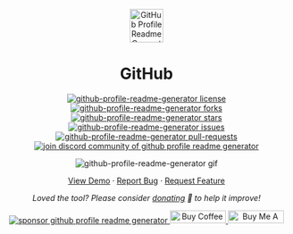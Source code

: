 <p align="center">
  <a href="https://github.com/saizneko46/saizneko46/new/main?filename=README.md&path=%2F&value=-+%F0%9F%91%8B+Hi%2C+I%E2%80%99m+%40saizneko46%0A-+%F0%9F%91%80+I%E2%80%99m+interested+in+...%0A-+%F0%9F%8C%B1+I%E2%80%99m+currently+learning+...%0A-+%F0%9F%92%9E%EF%B8%8F+I%E2%80%99m+looking+to+collaborate+on+...%0A-+%F0%9F%93%AB+How+to+reach+me+...%0A-+%F0%9F%98%84+Pronouns%3A+...%0A-+%E2%9A%A1+Fun+fact%3A+...%0A%0A%3C%21---%0Asaizneko46%2Fsaizneko46+is+a+%E2%9C%A8+special+%E2%9C%A8+repository+because+its+%60README.md%60+%28this+file%29+appears+on+your+GitHub+profile.%0AYou+can+click+the+Preview+link+to+take+a+look+at+your+changes.%0A---%3E%0A">
    <img alt="GitHub Profile Readme Generator" src="./src/images/mdg.png" width="60" />
  </a>
</p>
<h1 align="center">
  GitHub
</h1>

<p align="center">
<a href="https://github.com/rahuldkjain/github-profile-readme-generator/blob/master/LICENSE" target="blank">
<img src="https://img.shields.io/github/license/rahuldkjain/github-profile-readme-generator?style=flat-square" alt="github-profile-readme-generator license" />
</a>
<a href="https://github.com/rahuldkjain/github-profile-readme-generator/fork" target="blank">
<img src="https://img.shields.io/github/forks/rahuldkjain/github-profile-readme-generator?style=flat-square" alt="github-profile-readme-generator forks"/>
</a>
<a href="https://github.com/rahuldkjain/github-profile-readme-generator/stargazers" target="blank">
<img src="https://img.shields.io/github/stars/rahuldkjain/github-profile-readme-generator?style=flat-square" alt="github-profile-readme-generator stars"/>
</a>
<a href="https://github.com/rahuldkjain/github-profile-readme-generator/issues" target="blank">
<img src="https://img.shields.io/github/issues/rahuldkjain/github-profile-readme-generator?style=flat-square" alt="github-profile-readme-generator issues"/>
</a>
<a href="https://github.com/rahuldkjain/github-profile-readme-generator/pulls" target="blank">
<img src="https://img.shields.io/github/issues-pr/rahuldkjain/github-profile-readme-generator?style=flat-square" alt="github-profile-readme-generator pull-requests"/>
</a>
<a href="https://discord.gg/HHMg" target="blank">
<img src="https://img.shields.io/discord/735303195105951764?label=Join%20Community&logo=discord&style=flat-square" alt="join discord community of github profile readme generator"/>
</a>
</p>

<p align="center"><img src="./src/images/github-profile-readme-generator.gif" alt="github-profile-readme-generator gif" /></p>

<p align="center">
    <a href="https://github.com/saizneko46/saizneko46/new/main?filename=README.md&path=%2F&value=-+%F0%9F%91%8B+Hi%2C+I%E2%80%99m+%40saizneko46%0A-+%F0%9F%91%80+I%E2%80%99m+interested+in+...%0A-+%F0%9F%8C%B1+I%E2%80%99m+currently+learning+...%0A-+%F0%9F%92%9E%EF%B8%8F+I%E2%80%99m+looking+to+collaborate+on+...%0A-+%F0%9F%93%AB+How+to+reach+me+...%0A-+%F0%9F%98%84+Pronouns%3A+...%0A-+%E2%9A%A1+Fun+fact%3A+...%0A%0A%3C%21---%0Asaizneko46%2Fsaizneko46+is+a+%E2%9C%A8+special+%E2%9C%A8+repository+because+its+%60README.md%60+%28this+file%29+appears+on+your+GitHub+profile.%0AYou+can+click+the+Preview+link+to+take+a+look+at+your+changes.%0A---%3E%0A" target="blank">View Demo</a>
    ·
    <a href="https://github.com/saizneko46/saizneko46/new/main?filename=README.md&path=%2F&value=-+%F0%9F%91%8B+Hi%2C+I%E2%80%99m+%40saizneko46%0A-+%F0%9F%91%80+I%E2%80%99m+interested+in+...%0A-+%F0%9F%8C%B1+I%E2%80%99m+currently+learning+...%0A-+%F0%9F%92%9E%EF%B8%8F+I%E2%80%99m+looking+to+collaborate+on+...%0A-+%F0%9F%93%AB+How+to+reach+me+...%0A-+%F0%9F%98%84+Pronouns%3A+...%0A-+%E2%9A%A1+Fun+fact%3A+...%0A%0A%3C%21---%0Asaizneko46%2Fsaizneko46+is+a+%E2%9C%A8+special+%E2%9C%A8+repository+because+its+%60README.md%60+%28this+file%29+appears+on+your+GitHub+profile.%0AYou+can+click+the+Preview+link+to+take+a+look+at+your+changes.%0A---%3E%0A">Report Bug</a>
    ·
    <a href="https://github.com/saizneko46/saizneko46/new/main?filename=README.md&path=%2F&value=-+%F0%9F%91%8B+Hi%2C+I%E2%80%99m+%40saizneko46%0A-+%F0%9F%91%80+I%E2%80%99m+interested+in+...%0A-+%F0%9F%8C%B1+I%E2%80%99m+currently+learning+...%0A-+%F0%9F%92%9E%EF%B8%8F+I%E2%80%99m+looking+to+collaborate+on+...%0A-+%F0%9F%93%AB+How+to+reach+me+...%0A-+%F0%9F%98%84+Pronouns%3A+...%0A-+%E2%9A%A1+Fun+fact%3A+...%0A%0A%3C%21---%0Asaizneko46%2Fsaizneko46+is+a+%E2%9C%A8+special+%E2%9C%A8+repository+because+its+%60README.md%60+%28this+file%29+appears+on+your+GitHub+profile.%0AYou+can+click+the+Preview+link+to+take+a+look+at+your+changes.%0A---%3E%0A">Request Feature</a>
</p>

<p align="center">
<i>Loved the tool? Please consider <a href="https://paypal.me/rahuldkjain/10">donating</a>  💸 to help it improve!</i>
</p>

<p align="center">
<a href="https://www.paypal.me/rahuldkjain"><img src="https://img.shields.io/badge/support-PayPal-blue?logo=PayPal&style=flat-square&label=Donate" alt="sponsor github profile readme generator"/>
</a>
<a href='https://ko-fi.com/A0A81XXSX' target='_blank'><img height='23' width="100" src='https://cdn.ko-fi.com/cdn/kofi3.png?v=2' alt='Buy Coffee for rahuldkjain' />
</a>
<a href="https://www.buymeacoffee.com/rahuldkjain" target="_blank"><img src="https://cdn.buymeacoffee.com/buttons/default-orange.png" alt="Buy Me A Coffee" height="23" width="100" style="border-radius:1px" />
</p>
